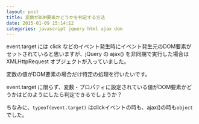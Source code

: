 ```yaml
---
layout: post
title: 変数がDOM要素かどうかを判定する方法
date: 2015-01-09 15:14:12
categories: javascript jquery html ajax dom
---
```

<p>event.target には click などのイベント発生時にイベント発生元のDOM要素がセットされていると思いますが、jQuery の ajax() を非同期で実行した場合は XMLHttpRequest オブジェクトが入っていました。  </p>

<p>変数の値がDOM要素の場合だけ特定の処理を行いたいです。</p>

<p>event.target に限らず、変数・プロパティに設定されている値がDOM要素かどうかはどのようにしたら判定できるでしょうか？</p>

<p>ちなみに、<code>typeof(event.target)</code> はclickイベントの時も、ajax()の時も<code>object</code> でした。</p>
